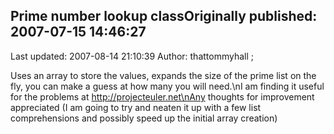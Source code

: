 ## Prime number lookup classOriginally published: 2007-07-15 14:46:27 
Last updated: 2007-08-14 21:10:39 
Author: thattommyhall ; 
 
Uses an array to store the values, expands the size of the prime list on the fly, you can make a guess at how many you will need.\nI am finding it useful for the problems at http://projecteuler.net\nAny thoughts for improvement appreciated (I am going to try and neaten it up with a few list comprehensions and possibly speed up the initial array creation)